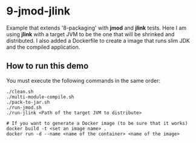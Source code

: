 # 9-jmod-jlink

Example that extends '8-packaging' with **jmod** and **jlink** tests.
Here I am using **jlink** with a target JVM to be the one that will be shrinked and distributed.
I also added a Dockerfile to create a image that runs slim JDK and the compiled application.

## How to run this demo

You must execute the following commands in the same order:

```{bash}
./clean.sh
./multi-module-compile.sh
./pack-to-jar.sh
./run-jmod.sh
./run-jlink <Path of the target JVM to distribute>

# If you want to generate a Docker image (to be sure that it works)
docker build -t <set an image name> .
docker run -d --name <name of the container> <name of the image>
```